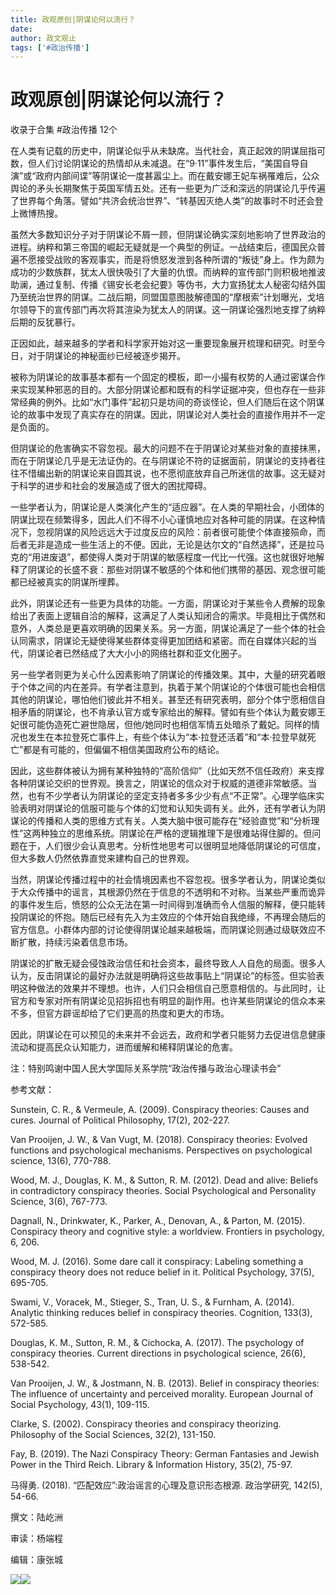 ```yaml
---
title: 政观原创|阴谋论何以流行？
date: 
author: 政文观止
tags: ['#政治传播']
---
```

# 政观原创|阴谋论何以流行？


收录于合集 #政治传播 12个

  

在人类有记载的历史中，阴谋论似乎从未缺席。当代社会，真正起效的阴谋屈指可数，但人们讨论阴谋论的热情却从未减退。在“9·11”事件发生后，“美国自导自演”或“政府内部间谍”等阴谋论一度甚嚣尘上。而在戴安娜王妃车祸罹难后，公众舆论的矛头长期聚焦于英国军情五处。还有一些更为广泛和深远的阴谋论几乎传遍了世界每个角落。譬如“共济会统治世界”、“转基因灭绝人类”的故事时不时还会登上微博热搜。

  

虽然大多数知识分子对于阴谋论不屑一顾，但阴谋论确实深刻地影响了世界政治的进程。纳粹和第三帝国的崛起无疑就是一个典型的例证。一战结束后，德国民众普遍不愿接受战败的客观事实，而是将愤怒发泄到各种所谓的“叛徒”身上。作为颇为成功的少数族群，犹太人很快吸引了大量的仇恨。而纳粹的宣传部门则积极地推波助澜，通过复制、传播《锡安长老会纪要》等伪书，大力宣扬犹太人秘密勾结外国乃至统治世界的阴谋。二战后期，同盟国意图肢解德国的“摩根索”计划曝光，戈培尔领导下的宣传部门再次将其渲染为犹太人的阴谋。这一阴谋论强烈地支撑了纳粹后期的反犹暴行。

  

正因如此，越来越多的学者和科学家开始对这一重要现象展开梳理和研究。时至今日，对于阴谋论的神秘面纱已经被逐步揭开。

  

被称为阴谋论的故事基本都有一个固定的模板，即一小撮有权势的人通过密谋合作来实现某种邪恶的目的。大部分阴谋论都和既有的科学证据冲突，但也存在一些非常经典的例外。比如“水门事件”起初只是坊间的奇谈怪论，但人们随后在这个阴谋论的故事中发现了真实存在的阴谋。因此，阴谋论对人类社会的直接作用并不一定是负面的。

  

但阴谋论的危害确实不容忽视。最大的问题不在于阴谋论对某些对象的直接抹黑，而在于阴谋论几乎是无法证伪的。在与阴谋论不符的证据面前，阴谋论的支持者往往不惜编出新的阴谋论来自圆其说，也不愿彻底放弃自己所迷信的故事。这无疑对于科学的进步和社会的发展造成了很大的困扰障碍。

  

一些学者认为，阴谋论是人类演化产生的“适应器”。在人类的早期社会，小团体的阴谋比现在频繁得多，因此人们不得不小心谨慎地应对各种可能的阴谋。在这种情况下，忽视阴谋的风险远远大于过度反应的风险：前者很可能使个体直接殒命，而后者无非是造成一些生活上的不便。因此，无论是达尔文的“自然选择”，还是拉马克的“用进废退”，都使得人类对于阴谋的敏感程度一代比一代强。这也就很好地解释了阴谋论的长盛不衰：那些对阴谋不敏感的个体和他们携带的基因、观念很可能都已经被真实的阴谋所埋葬。

  

此外，阴谋论还有一些更为具体的功能。一方面，阴谋论对于某些令人费解的现象给出了表面上逻辑自洽的解释，这满足了人类认知闭合的需求。毕竟相比于偶然和意外，人类总是更喜欢明确的因果关系。另一方面，阴谋论满足了一些个体的社会认同需求，阴谋论无疑使得某些群体变得更加团结和紧密。而在自媒体兴起的当代，阴谋论者已然结成了大大小小的网络社群和亚文化圈子。

  

另一些学者则更为关心什么因素影响了阴谋论的传播效果。其中，大量的研究着眼于个体之间的内在差异。有学者注意到，执着于某个阴谋论的个体很可能也会相信其他的阴谋论，哪怕他们彼此并不相关。甚至还有研究表明，部分个体宁愿相信自相矛盾的阴谋论，也不肯承认官方或专家给出的解释。譬如有些个体认为戴安娜王妃很可能伪造死亡避世隐居，但他/她同时也相信军情五处暗杀了戴妃。同样的情况也发生在本拉登死亡事件上，有些个体认为“本·拉登还活着”和“本·拉登早就死亡”都是有可能的，但偏偏不相信美国政府公布的结论。

  

因此，这些群体被认为拥有某种独特的“高阶信仰”（比如天然不信任政府）来支撑各种阴谋论交织的世界观。换言之，阴谋论的信众对于权威的道德非常敏感。当然，也有不少学者认为阴谋论的坚定支持者多多少少有点“不正常”。心理学临床实验表明对阴谋论的信服可能与个体的幻觉和认知失调有关。此外，还有学者认为阴谋论的传播和人类的思维方式有关。人类大脑中很可能存在“经验直觉”和“分析理性”这两种独立的思维系统。阴谋论在严格的逻辑推理下是很难站得住脚的。但问题在于，人们很少会认真思考。分析性地思考可以很明显地降低阴谋论的可信度，但大多数人仍然依靠直觉来建构自己的世界观。

  

当然，阴谋论传播过程中的社会情境因素也不容忽视。很多学者认为，阴谋论类似于大众传播中的谣言，其根源仍然在于信息的不透明和不对称。当某些严重而诡异的事件发生后，愤怒的公众无法在第一时间得到准确而令人信服的解释，便只能转投阴谋论的怀抱。随后已经有先入为主效应的个体开始自我绝缘，不再理会随后的官方信息。小群体内部的讨论使得阴谋论越来越极端，而阴谋论则通过级联效应不断扩散，持续污染着信息市场。

  

阴谋论的扩散无疑会侵蚀政治信任和社会资本，最终导致人人自危的局面。很多人认为，反击阴谋论的最好办法就是明确将这些故事贴上“阴谋论”的标签。但实验表明这种做法的效果并不理想。也许，人们只会相信自己愿意相信的。与此同时，让官方和专家对所有阴谋论见招拆招也有明显的副作用。也许某些阴谋论的信众本来不多，但官方辟谣却给了它们更高的热度和更大的市场。

  

因此，阴谋论在可以预见的未来并不会远去，政府和学者只能努力去促进信息健康流动和提高民众认知能力，进而缓解和稀释阴谋论的危害。

  

  

注：特别鸣谢中国人民大学国际关系学院“政治传播与政治心理读书会”

  

  

参考文献：

Sunstein, C. R., & Vermeule, A. (2009). Conspiracy theories: Causes and cures.
Journal of Political Philosophy, 17(2), 202-227.

  

Van Prooijen, J. W., & Van Vugt, M. (2018). Conspiracy theories: Evolved
functions and psychological mechanisms. Perspectives on psychological science,
13(6), 770-788.

  

Wood, M. J., Douglas, K. M., & Sutton, R. M. (2012). Dead and alive: Beliefs
in contradictory conspiracy theories. Social Psychological and Personality
Science, 3(6), 767-773.

  

Dagnall, N., Drinkwater, K., Parker, A., Denovan, A., & Parton, M. (2015).
Conspiracy theory and cognitive style: a worldview. Frontiers in psychology,
6, 206.

  

Wood, M. J. (2016). Some dare call it conspiracy: Labeling something a
conspiracy theory does not reduce belief in it. Political Psychology, 37(5),
695-705.

  

Swami, V., Voracek, M., Stieger, S., Tran, U. S., & Furnham, A. (2014).
Analytic thinking reduces belief in conspiracy theories. Cognition, 133(3),
572-585.

  

Douglas, K. M., Sutton, R. M., & Cichocka, A. (2017). The psychology of
conspiracy theories. Current directions in psychological science, 26(6),
538-542.

  

Van Prooijen, J. W., & Jostmann, N. B. (2013). Belief in conspiracy theories:
The influence of uncertainty and perceived morality. European Journal of
Social Psychology, 43(1), 109-115.

  

Clarke, S. (2002). Conspiracy theories and conspiracy theorizing. Philosophy
of the Social Sciences, 32(2), 131-150.

  

Fay, B. (2019). The Nazi Conspiracy Theory: German Fantasies and Jewish Power
in the Third Reich. Library & Information History, 35(2), 75-97.

  

马得勇. (2018). “匹配效应”:政治谣言的心理及意识形态根源. 政治学研究, 142(5), 54-66.

  

  

撰文：陆屹洲

审读：杨端程

编辑：康张城

  

![](/images/378/2.jpeg)![](/images/378/3.jpeg)

  

  

